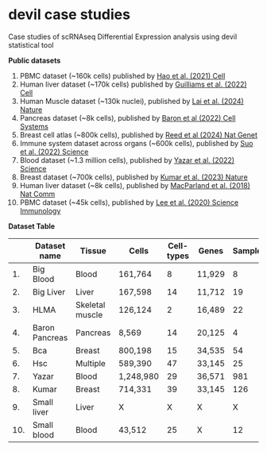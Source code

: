 # devil case studies

Case studies of scRNAseq Differential Expression analysis using devil statistical tool 

**Public datasets**

1) PBMC dataset (~160k cells) published by [Hao et al. (2021) Cell](https://doi.org/10.1016/j.cell.2021.04.048)
2) Human liver dataset (~170k cells) published by [Guilliams et al. (2022) Cell](https://doi.org/10.1016/j.cell.2021.12.018)
3) Human Muscle dataset (~130k nuclei), published by [Lai et al. (2024) Nature](https://doi.org/10.1038/s41586-024-07348-6)
4) Pancreas dataset (~8k cells), published by [Baron et al (2022) Cell Systems](https://doi.org/10.1016/j.cels.2016.08.011)
5) Breast cell atlas (~800k cells), published by [Reed et al (2024) Nat Genet](https://doi.org/10.1038/s41588-024-01688-9)
6) Immune system dataset across organs (~600k cells), published by [Suo et al. (2022) Science](https://doi.org/10.1126/science.abo0510)
7) Blood dataset (~1.3 million cells), published by [Yazar et al. (2022) Science](https://doi.org/10.1126/science.abf3041)
8) Breast dataset (~700k cells), published by [Kumar et al. (2023) Nature](https://doi.org/10.1038/s41586-023-06252-9)
9) Human liver dataset (~8k cells), published by [MacParland et al. (2018) Nat Comm](https://doi.org/10.1038/s41467-018-06318-7)
10) PBMC dataset (~45k cells), published by [Lee et al. (2020) Science Immunology](https://doi.org/10.1126/sciimmunol.abd1554)

**Dataset Table**

| | Dataset name | Tissue | Cells | Cell-types | Genes | Samples | Access |
| --- | --- | --- | --- | --- | --- | --- | --- |
| 1. | Big Blood | Blood | 161,764 | 8 | 11,929 | 8 | [CELLxGENE](https://cellxgene.cziscience.com/collections/b0cf0afa-ec40-4d65-b570-ed4ceacc6813) |
| 2. | Big Liver | Liver | 167,598 | 14 | 11,712 | 19 | [CELLxGENE](https://cellxgene.cziscience.com/collections/74e10dc4-cbb2-4605-a189-8a1cd8e44d8c) |
| 3. | HLMA | Skeletal muscle | 126,124 | 2 | 16,489 | 22 | [HLMA](https://db.cngb.org/cdcp/hlma/) |
| 4. | Baron Pancreas | Pancreas | 8,569 | 14 | 20,125 | 4 | [Original paper](https://pubmed.ncbi.nlm.nih.gov/27667365/) |
| 5. | Bca | Breast | 800,198 | 15 | 34,535 | 54 | [CELLxGENE](https://cellxgene.cziscience.com/collections/48259aa8-f168-4bf5-b797-af8e88da6637) |
| 6. | Hsc | Multiple | 589,390 | 47 | 33,145 | 25 | [CELLxGENE](https://cellxgene.cziscience.com/collections/b1a879f6-5638-48d3-8f64-f6592c1b1561) |
| 7. | Yazar | Blood | 1,248,980 | 29 | 36,571 | 981 | [CELLxGENE](https://cellxgene.cziscience.com/collections/dde06e0f-ab3b-46be-96a2-a8082383c4a1) |
| 8. | Kumar | Breast | 714,331 | 39 | 33,145 | 126 | [CELLxGENE](https://cellxgene.cziscience.com/collections/4195ab4c-20bd-4cd3-8b3d-65601277e731) |
| 9. | Small liver | Liver | X | X | X | X | [Original paper](https://www.nature.com/articles/s41467-018-06318-7) |
| 10. | Small blood | Blood | 43,512 | 25 | X | 12 | [CELLxGENE](https://cellxgene.cziscience.com/e/4c4cd77c-8fee-4836-9145-16562a8782fe.cxg/) |



